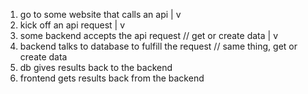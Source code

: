 1. go to some website that calls an api
|
v
2. kick off an api request
|
v
3. some backend accepts the api request
// get or create data
|
v
4. backend talks to database to fulfill the request
// same thing, get or create data 
5. db gives results back to the backend
6. frontend gets results back from the backend
